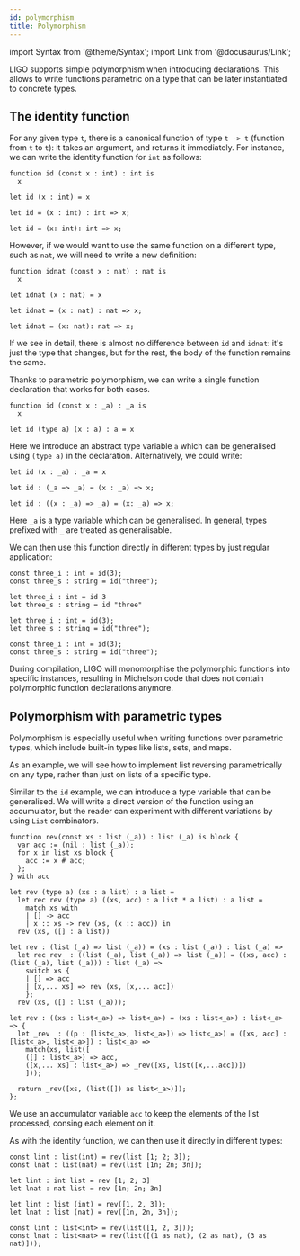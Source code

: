 ```yaml
---
id: polymorphism
title: Polymorphism
---
```


import Syntax from '@theme/Syntax';
import Link from '@docusaurus/Link';

LIGO supports simple polymorphism when introducing declarations. This
allows to write functions parametric on a type that can be later
instantiated to concrete types.

## The identity function

For any given type `t`, there is a canonical function of type `t -> t`
(function from `t` to `t`): it takes an argument, and returns it
immediately. For instance, we can write the identity function for
`int` as follows:

<Syntax syntax="pascaligo">

```pascaligo group=mono
function id (const x : int) : int is
  x
```

</Syntax>
<Syntax syntax="cameligo">

```cameligo group=mono
let id (x : int) = x
```

</Syntax>
<Syntax syntax="reasonligo">

```reasonligo group=mono
let id = (x : int) : int => x;
```

</Syntax>
<Syntax syntax="jsligo">

```jsligo group=mono
let id = (x: int): int => x;
```

</Syntax>

However, if we would want to use the same function on a different
type, such as `nat`, we will need to write a new definition:

<Syntax syntax="pascaligo">

```pascaligo group=mono
function idnat (const x : nat) : nat is
  x
```

</Syntax>
<Syntax syntax="cameligo">

```cameligo group=mono
let idnat (x : nat) = x
```

</Syntax>
<Syntax syntax="reasonligo">

```reasonligo group=mono
let idnat = (x : nat) : nat => x;
```

</Syntax>
<Syntax syntax="jsligo">

```jsligo group=mono
let idnat = (x: nat): nat => x;
```

</Syntax>

If we see in detail, there is almost no difference between `id` and
`idnat`: it's just the type that changes, but for the rest, the body
of the function remains the same.

Thanks to parametric polymorphism, we can write a single function
declaration that works for both cases.

<Syntax syntax="pascaligo">

```pascaligo group=poly
function id (const x : _a) : _a is
  x
```

</Syntax>
<Syntax syntax="cameligo">

```cameligo group=poly
let id (type a) (x : a) : a = x
```

Here we introduce an abstract type variable `a` which can be
generalised using `(type a)` in the declaration. Alternatively, we
could write:

```cameligo group=poly2mligo
let id (x : _a) : _a = x
```

</Syntax>
<Syntax syntax="reasonligo">

```reasonligo group=poly
let id : (_a => _a) = (x : _a) => x;
```

</Syntax>
<Syntax syntax="jsligo">

```jsligo group=poly
let id : ((x : _a) => _a) = (x: _a) => x;
```

</Syntax>

Here `_a` is a type variable which can be generalised. In general,
types prefixed with `_` are treated as generalisable.

We can then use this function directly in different types by just
regular application:

<Syntax syntax="pascaligo">

```pascaligo group=poly
const three_i : int = id(3);
const three_s : string = id("three");
```

</Syntax>
<Syntax syntax="cameligo">

```cameligo group=poly
let three_i : int = id 3
let three_s : string = id "three"
```

</Syntax>
<Syntax syntax="reasonligo">

```reasonligo group=poly
let three_i : int = id(3);
let three_s : string = id("three");
```

</Syntax>
<Syntax syntax="jsligo">

```jsligo group=poly
const three_i : int = id(3);
const three_s : string = id("three");
```

</Syntax>

During compilation, LIGO will monomorphise the polymorphic functions
into specific instances, resulting in Michelson code that does not
contain polymorphic function declarations anymore.

## Polymorphism with parametric types

Polymorphism is especially useful when writing functions over
parametric types, which include built-in types like lists, sets, and
maps.

As an example, we will see how to implement list reversing
parametrically on any type, rather than just on lists of a specific
type.

Similar to the `id` example, we can introduce a type variable that can
be generalised. We will write a direct version of the function using
an accumulator, but the reader can experiment with different
variations by using `List` combinators.

<Syntax syntax="pascaligo">

```pascaligo group=poly
function rev(const xs : list (_a)) : list (_a) is block {
  var acc := (nil : list (_a));
  for x in list xs block {
    acc := x # acc;
  };
} with acc
```

</Syntax>
<Syntax syntax="cameligo">

```cameligo group=poly
let rev (type a) (xs : a list) : a list =
  let rec rev (type a) ((xs, acc) : a list * a list) : a list =
    match xs with
    | [] -> acc
    | x :: xs -> rev (xs, (x :: acc)) in
  rev (xs, ([] : a list))
```

</Syntax>
<Syntax syntax="reasonligo">

```reasonligo group=poly
let rev : (list (_a) => list (_a)) = (xs : list (_a)) : list (_a) =>
  let rec rev  : ((list (_a), list (_a)) => list (_a)) = ((xs, acc) : (list (_a), list (_a))) : list (_a) =>
    switch xs {
    | [] => acc
    | [x,... xs] => rev (xs, [x,... acc])
    };
  rev (xs, ([] : list (_a)));
```

</Syntax>
<Syntax syntax="jsligo">

```jsligo group=poly
let rev : ((xs : list<_a>) => list<_a>) = (xs : list<_a>) : list<_a> => {
  let _rev  : ((p : [list<_a>, list<_a>]) => list<_a>) = ([xs, acc] : [list<_a>, list<_a>]) : list<_a> =>
    match(xs, list([
    ([] : list<_a>) => acc,
    ([x,... xs] : list<_a>) => _rev([xs, list([x,...acc])])
    ]));

  return _rev([xs, (list([]) as list<_a>)]);
};
```

</Syntax>

We use an accumulator variable `acc` to keep the elements of the list
processed, consing each element on it.

As with the identity function, we can then use it directly in
different types:

<Syntax syntax="pascaligo">

```pascaligo group=poly
const lint : list(int) = rev(list [1; 2; 3]);
const lnat : list(nat) = rev(list [1n; 2n; 3n]);
```

</Syntax>
<Syntax syntax="cameligo">

```cameligo group=poly
let lint : int list = rev [1; 2; 3]
let lnat : nat list = rev [1n; 2n; 3n]
```

</Syntax>
<Syntax syntax="reasonligo">

```reasonligo group=poly
let lint : list (int) = rev([1, 2, 3]);
let lnat : list (nat) = rev([1n, 2n, 3n]);
```

</Syntax>
<Syntax syntax="jsligo">

```jsligo group=poly
const lint : list<int> = rev(list([1, 2, 3]));
const lnat : list<nat> = rev(list([(1 as nat), (2 as nat), (3 as nat)]));
```

</Syntax>
